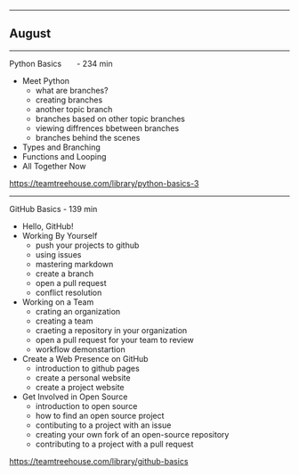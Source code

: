 
---------------------------------------
August  
---------------------------------------
_______________________________________   
Python Basics                 - 234 min
- Meet Python
  - what are branches?
  - creating branches
  - another topic branch
  - branches based on other topic branches
  - viewing diffrences bbetween branches
  - branches behind the scenes
- Types and Branching
- Functions and Looping
- All Together Now

https://teamtreehouse.com/library/python-basics-3
_______________________________________
GitHub Basics                 - 139 min

- Hello, GitHub!
- Working By Yourself
  - push your projects to github
  - using issues
  - mastering markdown
  - create a branch
  - open a pull request
  - conflict resolution
- Working on a Team
  - crating an organization
  - creating a team
  - craeting a repository in your organization
  - open a pull request for your team to review
  - workflow demonstartion
- Create a Web Presence on GitHub
  - introduction to github pages
  - create a personal website
  - create a project website
- Get Involved in Open Source
  - introduction to open source
  - how to find an open source project
  - contibuting to a project with an issue
  - creating your own fork of an open-source repository
  - contributing to a project with a pull request

https://teamtreehouse.com/library/github-basics

